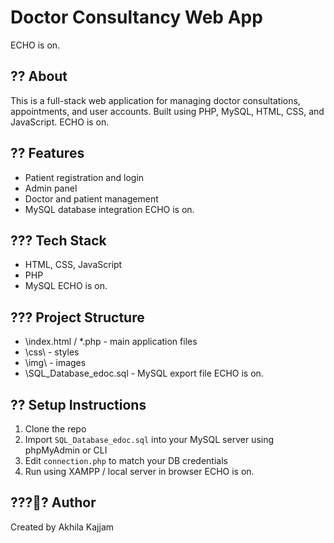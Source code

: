 # Doctor Consultancy Web App 
ECHO is on.
## ?? About 
This is a full-stack web application for managing doctor consultations, appointments, and user accounts. Built using PHP, MySQL, HTML, CSS, and JavaScript. 
ECHO is on.
## ?? Features 
- Patient registration and login 
- Admin panel 
- Doctor and patient management 
- MySQL database integration 
ECHO is on.
## ??? Tech Stack 
- HTML, CSS, JavaScript 
- PHP 
- MySQL 
ECHO is on.
## ??? Project Structure 
- \index.html / \*.php - main application files 
- \css\ - styles 
- \img\ - images 
- \SQL_Database_edoc.sql - MySQL export file 
ECHO is on.
## ?? Setup Instructions 
1. Clone the repo 
2. Import `SQL_Database_edoc.sql` into your MySQL server using phpMyAdmin or CLI 
3. Edit `connection.php` to match your DB credentials 
4. Run using XAMPP / local server in browser 
ECHO is on.
## ???? Author 
Created by Akhila Kajjam 
